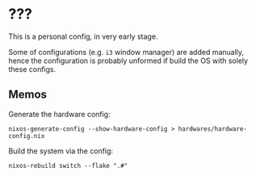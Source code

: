 # ???

This is a personal config, in very early stage.

Some of configurations (e.g. `i3` window manager) are added manually, hence the configuration is probably unformed if build the OS with solely these configs.

## Memos

Generate the hardware config:

```shell
nixos-generate-config --show-hardware-config > hardwares/hardware-config.nix
```

Build the system via the config:

```shell
nixos-rebuild switch --flake ".#"
```